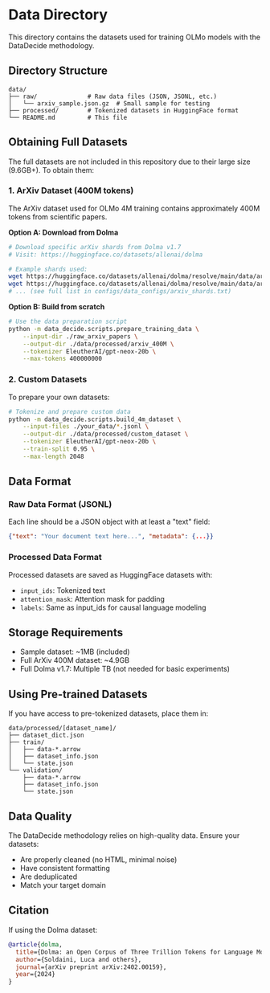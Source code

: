 # Data Directory

This directory contains the datasets used for training OLMo models with the DataDecide methodology.

## Directory Structure

```
data/
├── raw/              # Raw data files (JSON, JSONL, etc.)
│   └── arxiv_sample.json.gz  # Small sample for testing
├── processed/        # Tokenized datasets in HuggingFace format
└── README.md         # This file
```

## Obtaining Full Datasets

The full datasets are not included in this repository due to their large size (9.6GB+). To obtain them:

### 1. ArXiv Dataset (400M tokens)

The ArXiv dataset used for OLMo 4M training contains approximately 400M tokens from scientific papers.

**Option A: Download from Dolma**
```bash
# Download specific arXiv shards from Dolma v1.7
# Visit: https://huggingface.co/datasets/allenai/dolma

# Example shards used:
wget https://huggingface.co/datasets/allenai/dolma/resolve/main/data/arxiv/arxiv-0012.json.gz
wget https://huggingface.co/datasets/allenai/dolma/resolve/main/data/arxiv/arxiv-0017.json.gz
# ... (see full list in configs/data_configs/arxiv_shards.txt)
```

**Option B: Build from scratch**
```bash
# Use the data preparation script
python -m data_decide.scripts.prepare_training_data \
    --input-dir ./raw_arxiv_papers \
    --output-dir ./data/processed/arxiv_400M \
    --tokenizer EleutherAI/gpt-neox-20b \
    --max-tokens 400000000
```

### 2. Custom Datasets

To prepare your own datasets:

```bash
# Tokenize and prepare custom data
python -m data_decide.scripts.build_4m_dataset \
    --input-files ./your_data/*.jsonl \
    --output-dir ./data/processed/custom_dataset \
    --tokenizer EleutherAI/gpt-neox-20b \
    --train-split 0.95 \
    --max-length 2048
```

## Data Format

### Raw Data Format (JSONL)
Each line should be a JSON object with at least a "text" field:
```json
{"text": "Your document text here...", "metadata": {...}}
```

### Processed Data Format
Processed datasets are saved as HuggingFace datasets with:
- `input_ids`: Tokenized text
- `attention_mask`: Attention mask for padding
- `labels`: Same as input_ids for causal language modeling

## Storage Requirements

- Sample dataset: ~1MB (included)
- Full ArXiv 400M dataset: ~4.9GB
- Full Dolma v1.7: Multiple TB (not needed for basic experiments)

## Using Pre-trained Datasets

If you have access to pre-tokenized datasets, place them in:
```
data/processed/[dataset_name]/
├── dataset_dict.json
├── train/
│   ├── data-*.arrow
│   ├── dataset_info.json
│   └── state.json
└── validation/
    ├── data-*.arrow
    ├── dataset_info.json
    └── state.json
```

## Data Quality

The DataDecide methodology relies on high-quality data. Ensure your datasets:
- Are properly cleaned (no HTML, minimal noise)
- Have consistent formatting
- Are deduplicated
- Match your target domain

## Citation

If using the Dolma dataset:
```bibtex
@article{dolma,
  title={Dolma: an Open Corpus of Three Trillion Tokens for Language Model Pretraining Research},
  author={Soldaini, Luca and others},
  journal={arXiv preprint arXiv:2402.00159},
  year={2024}
}
```